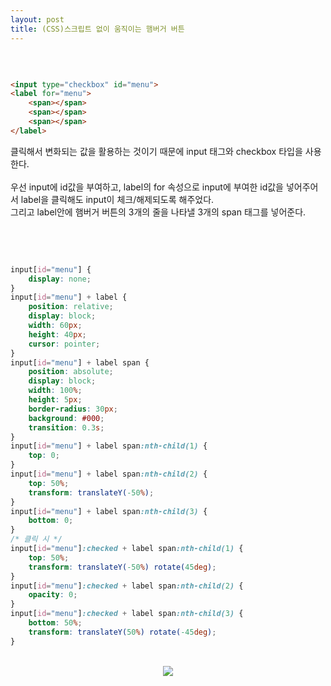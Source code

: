 ```yaml
---
layout: post
title: (CSS)스크립트 없이 움직이는 햄버거 버튼
---
```


<br>

``` html

<input type="checkbox" id="menu">
<label for="menu">
    <span></span>
    <span></span>
    <span></span>
</label>

```

클릭해서 변화되는 값을 활용하는 것이기 때문에 input 태그와 checkbox 타입을 사용한다.  
<br>
우선 input에 id값을 부여하고, label의 for 속성으로 input에 부여한 id값을 넣어주어서 label을 클릭해도 input이 체크/해제되도록 해주었다.  
그리고 label안에 햄버거 버튼의 3개의 줄을 나타낼 3개의 span 태그를 넣어준다.

<br>
<br>

``` css

input[id="menu"] {
    display: none;
}
input[id="menu"] + label {
    position: relative;
    display: block;
    width: 60px;
    height: 40px;
    cursor: pointer;
}
input[id="menu"] + label span {
    position: absolute;
    display: block;
    width: 100%;
    height: 5px;
    border-radius: 30px;
    background: #000;
    transition: 0.3s;
}
input[id="menu"] + label span:nth-child(1) {
    top: 0;
}
input[id="menu"] + label span:nth-child(2) {
    top: 50%;
    transform: translateY(-50%);
}
input[id="menu"] + label span:nth-child(3) {
    bottom: 0;
}
/* 클릭 시 */
input[id="menu"]:checked + label span:nth-child(1) {
    top: 50%;
    transform: translateY(-50%) rotate(45deg);
}
input[id="menu"]:checked + label span:nth-child(2) {
    opacity: 0;
}
input[id="menu"]:checked + label span:nth-child(3) {
    bottom: 50%;
    transform: translateY(50%) rotate(-45deg);
}

```







<br>
<center><img src="https://hyeyeong1011.github.io/img/hamb.gif"></center>
<br>






<br>
